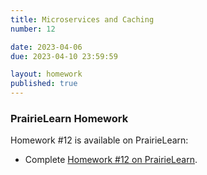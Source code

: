 ```yaml
---
title: Microservices and Caching	
number: 12

date: 2023-04-06
due: 2023-04-10 23:59:59

layout: homework
published: true
---
```


### PrairieLearn Homework

Homework #12 is available on PrairieLearn:

- Complete [Homework #12 on PrairieLearn](https://us.prairielearn.com/pl/course_instance/130897/).